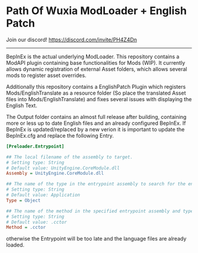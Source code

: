 # Path Of Wuxia ModLoader + English Patch

Join our discord! 
https://discord.com/invite/PH4Z4Dn

-------------------------------------------
BepInEx is the actual underlying ModLoader.
This repository contains a ModAPI plugin containing base functionalities for Mods (WIP).
It currently allows dynamic registration of external Asset folders, which allows several mods to register asset overrides.

Additionally this repository contains a EnglishPatch Plugin which registers Mods/EnglishTranslate as a resource folder (So place the translated Asset files into Mods/EnglishTranslate) and fixes several issues with displaying the English Text.

The Output folder contains an almost full release after building, containing more or less up to date English files and an already configured BepInEx.
If BepInEx is updated/replaced by a new verion it is important to update the BepInEx.cfg and replace the following Entry.
```ini
[Preloader.Entrypoint]

## The local filename of the assembly to target.
# Setting type: String
# Default value: UnityEngine.CoreModule.dll
Assembly = UnityEngine.CoreModule.dll

## The name of the type in the entrypoint assembly to search for the entrypoint method.
# Setting type: String
# Default value: Application
Type = Object

## The name of the method in the specified entrypoint assembly and type to hook and load Chainloader from.
# Setting type: String
# Default value: .cctor
Method = .cctor
```

otherwise the Entrypoint will be too late and the language files are already loaded.

